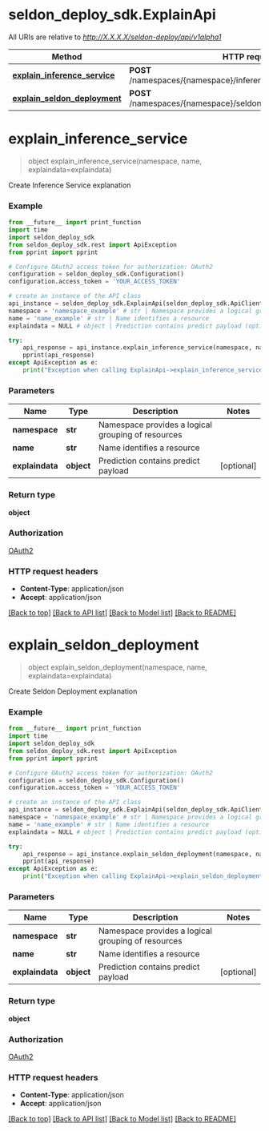# seldon_deploy_sdk.ExplainApi

All URIs are relative to *http://X.X.X.X/seldon-deploy/api/v1alpha1*

Method | HTTP request | Description
------------- | ------------- | -------------
[**explain_inference_service**](ExplainApi.md#explain_inference_service) | **POST** /namespaces/{namespace}/inferenceservices/{name}/explain | 
[**explain_seldon_deployment**](ExplainApi.md#explain_seldon_deployment) | **POST** /namespaces/{namespace}/seldondeployments/{name}/explain | 


# **explain_inference_service**
> object explain_inference_service(namespace, name, explaindata=explaindata)



Create Inference Service explanation

### Example
```python
from __future__ import print_function
import time
import seldon_deploy_sdk
from seldon_deploy_sdk.rest import ApiException
from pprint import pprint

# Configure OAuth2 access token for authorization: OAuth2
configuration = seldon_deploy_sdk.Configuration()
configuration.access_token = 'YOUR_ACCESS_TOKEN'

# create an instance of the API class
api_instance = seldon_deploy_sdk.ExplainApi(seldon_deploy_sdk.ApiClient(configuration))
namespace = 'namespace_example' # str | Namespace provides a logical grouping of resources
name = 'name_example' # str | Name identifies a resource
explaindata = NULL # object | Prediction contains predict payload (optional)

try:
    api_response = api_instance.explain_inference_service(namespace, name, explaindata=explaindata)
    pprint(api_response)
except ApiException as e:
    print("Exception when calling ExplainApi->explain_inference_service: %s\n" % e)
```

### Parameters

Name | Type | Description  | Notes
------------- | ------------- | ------------- | -------------
 **namespace** | **str**| Namespace provides a logical grouping of resources | 
 **name** | **str**| Name identifies a resource | 
 **explaindata** | **object**| Prediction contains predict payload | [optional] 

### Return type

**object**

### Authorization

[OAuth2](../README.md#OAuth2)

### HTTP request headers

 - **Content-Type**: application/json
 - **Accept**: application/json

[[Back to top]](#) [[Back to API list]](../README.md#documentation-for-api-endpoints) [[Back to Model list]](../README.md#documentation-for-models) [[Back to README]](../README.md)

# **explain_seldon_deployment**
> object explain_seldon_deployment(namespace, name, explaindata=explaindata)



Create Seldon Deployment explanation

### Example
```python
from __future__ import print_function
import time
import seldon_deploy_sdk
from seldon_deploy_sdk.rest import ApiException
from pprint import pprint

# Configure OAuth2 access token for authorization: OAuth2
configuration = seldon_deploy_sdk.Configuration()
configuration.access_token = 'YOUR_ACCESS_TOKEN'

# create an instance of the API class
api_instance = seldon_deploy_sdk.ExplainApi(seldon_deploy_sdk.ApiClient(configuration))
namespace = 'namespace_example' # str | Namespace provides a logical grouping of resources
name = 'name_example' # str | Name identifies a resource
explaindata = NULL # object | Prediction contains predict payload (optional)

try:
    api_response = api_instance.explain_seldon_deployment(namespace, name, explaindata=explaindata)
    pprint(api_response)
except ApiException as e:
    print("Exception when calling ExplainApi->explain_seldon_deployment: %s\n" % e)
```

### Parameters

Name | Type | Description  | Notes
------------- | ------------- | ------------- | -------------
 **namespace** | **str**| Namespace provides a logical grouping of resources | 
 **name** | **str**| Name identifies a resource | 
 **explaindata** | **object**| Prediction contains predict payload | [optional] 

### Return type

**object**

### Authorization

[OAuth2](../README.md#OAuth2)

### HTTP request headers

 - **Content-Type**: application/json
 - **Accept**: application/json

[[Back to top]](#) [[Back to API list]](../README.md#documentation-for-api-endpoints) [[Back to Model list]](../README.md#documentation-for-models) [[Back to README]](../README.md)

